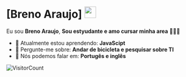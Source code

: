# [Breno Araujo] <img src="https://media.tenor.com/-eSidCHMot4AAAAj/is-the-shadow.gif" width="30px">

Eu sou <strong>Breno Araujo</strong>, <strong>Sou estyudante e amo cursar minha area</strong> 👨🏻‍💻 

- 🚀 Atualmente estou aprendendo: <strong>JavaScipt</strong> 
- 💬 Pergunte-me sobre: <strong>Andar de bicicleta e pesquisar sobre TI</strong>
- 📣 Nós podemos falar em: <strong>Portugês e inglês</strong>

![VisitorCount](https://profile-counter.glitch.me/{BrenolaKKJ}/count.svg)

